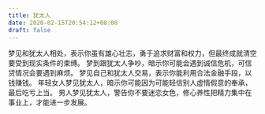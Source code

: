 ```yaml
---
title: 犹太人
date: 2020-02-15T20:54:12+08:00
draft: false
---
```


梦见和犹太人相处，表示你虽有雄心壮志，勇于追求财富和权力，但最终成就清空要受到现实条件的束缚。
梦到跟犹太人争吵，暗示你可能会遇到诚信危机，可信贷情况会要遇到麻烦。
梦见自己和犹太人交易，表示你能利用合法金融手段，以钱赚钱。
年轻女人梦见犹太人，暗示你可能因为可能轻信别人虚情假意的奉承，最后吃亏上当。
男人梦见犹太人，警告你不要迷恋女色，修心养性把精力集中在事业上，才能进一步发展。

